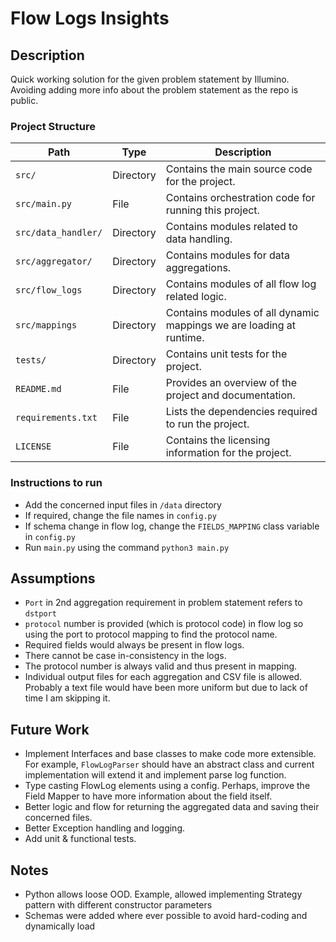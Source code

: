 # Flow Logs Insights


## Description
Quick working solution for the given problem statement by Illumino. Avoiding adding more info about the problem statement as the repo is public.

### Project Structure
| Path                      | Type           | Description                                                 |
|---------------------------|----------------|-------------------------------------------------------------|
| `src/`                    | Directory      | Contains the main source code for the project.              |
| `src/main.py` | File        | Contains orchestration code for running this project.           |
| `src/data_handler/`       | Directory      | Contains modules related to data handling.                  |
| `src/aggregator/`            | Directory      | Contains modules for data aggregations.                |
| `src/flow_logs` | Directory           | Contains modules of all flow log related logic.                      |
| `src/mappings` | Directory      | Contains modules of all dynamic mappings we are loading at runtime.                 |
| `tests/`                  | Directory      | Contains unit tests for the project.                        |
| `README.md`               | File           | Provides an overview of the project and documentation.      |
| `requirements.txt`        | File           | Lists the dependencies required to run the project.         |
| `LICENSE`                 | File           | Contains the licensing information for the project.         |

### Instructions to run
- Add the concerned input files in `/data` directory
- If required, change the file names in `config.py`
- If schema change in flow log, change the `FIELDS_MAPPING` class variable in `config.py`
- Run `main.py` using the command `python3 main.py`

## Assumptions
- `Port` in 2nd aggregation requirement in problem statement refers to `dstport`
- `protocol` number is provided (which is protocol code) in flow log so using the port to protocol mapping to find the protocol name.
- Required fields would always be present in flow logs.
- There cannot be case in-consistency in the logs.
- The protocol number is always valid and thus present in mapping.
- Individual output files for each aggregation and CSV file is allowed. Probably a text file would have been more uniform but due to lack of time I am skipping it.  

## Future Work
- Implement Interfaces and base classes to make code more extensible. For example, `FlowLogParser` should have an abstract class and current implementation will extend it and implement parse log function. 
- Type casting FlowLog elements using a config. Perhaps, improve the Field Mapper to have more information about the field itself. 
- Better logic and flow for returning the aggregated data and saving their concerned files. 
- Better Exception handling and logging. 
- Add unit & functional tests.

## Notes
- Python allows loose OOD. Example, allowed implementing Strategy pattern with different constructor parameters
- Schemas were added where ever possible to avoid hard-coding and dynamically load 

